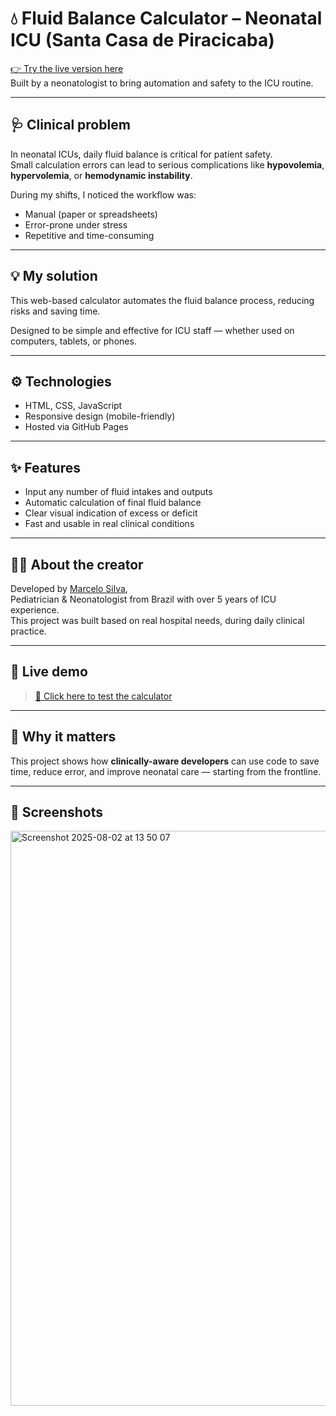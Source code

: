 # 💧 Fluid Balance Calculator – Neonatal ICU (Santa Casa de Piracicaba)

[👉 Try the live version here](https://marcelosilva2604.github.io/calculadora-santacasapiracicaba/)  
Built by a neonatologist to bring automation and safety to the ICU routine.

---

## 🩺 Clinical problem

In neonatal ICUs, daily fluid balance is critical for patient safety.  
Small calculation errors can lead to serious complications like **hypovolemia**, **hypervolemia**, or **hemodynamic instability**.

During my shifts, I noticed the workflow was:
- Manual (paper or spreadsheets)
- Error-prone under stress
- Repetitive and time-consuming

---

## 💡 My solution

This web-based calculator automates the fluid balance process, reducing risks and saving time.

Designed to be simple and effective for ICU staff — whether used on computers, tablets, or phones.

---

## ⚙️ Technologies

- HTML, CSS, JavaScript
- Responsive design (mobile-friendly)
- Hosted via GitHub Pages

---

## ✨ Features

- Input any number of fluid intakes and outputs
- Automatic calculation of final fluid balance
- Clear visual indication of excess or deficit
- Fast and usable in real clinical conditions

---

## 👨‍⚕️ About the creator

Developed by [Marcelo Silva](https://www.linkedin.com/in/marcelocarvalhosilva),  
Pediatrician & Neonatologist from Brazil with over 5 years of ICU experience.  
This project was built based on real hospital needs, during daily clinical practice.

---

## 🚀 Live demo

> [🔗 Click here to test the calculator](https://marcelosilva2604.github.io/calculadora-santacasapiracicaba/)

---

## 🧠 Why it matters

This project shows how **clinically-aware developers** can use code to save time, reduce error, and improve neonatal care — starting from the frontline.

---

## 📸 Screenshots
<img width="1895" height="920" alt="Screenshot 2025-08-02 at 13 50 07" src="https://github.com/user-attachments/assets/5b5bb724-353f-4b69-8ea1-d51e200b2424" />

